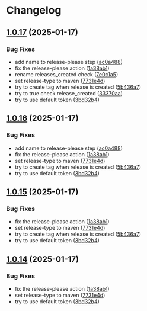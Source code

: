 # Changelog

## [1.0.17](https://github.com/stunor92/OriGo-EventorApi/compare/v1.0.16...v1.0.17) (2025-01-17)


### Bug Fixes

* add name to release-please step ([ac0a488](https://github.com/stunor92/OriGo-EventorApi/commit/ac0a48879d14199af0f7fd438cbe719fac9fbf3b))
* fix the release-please action ([1a38ab1](https://github.com/stunor92/OriGo-EventorApi/commit/1a38ab110c95503f4eaa86ac7cb9d14461bcf440))
* rename releases_created check ([7e0c1a5](https://github.com/stunor92/OriGo-EventorApi/commit/7e0c1a59ceead12a0fadf243983f9bd826eaa7af))
* set release-type to maven ([7731e4d](https://github.com/stunor92/OriGo-EventorApi/commit/7731e4da93f5ea50f8c8271852ac5451fd50c329))
* try to create tag when release is created ([5b436a7](https://github.com/stunor92/OriGo-EventorApi/commit/5b436a7ce6c7854cf92bc6c8267af40e8fb40ec0))
* try to true check release_created ([33370aa](https://github.com/stunor92/OriGo-EventorApi/commit/33370aae42119015220009eb462af1147b1f6dda))
* try to use default token ([3bd32b4](https://github.com/stunor92/OriGo-EventorApi/commit/3bd32b4362683aaba197559e080579cff07a2c55))

## [1.0.16](https://github.com/stunor92/OriGo-EventorApi/compare/v1.0.15...v1.0.16) (2025-01-17)


### Bug Fixes

* add name to release-please step ([ac0a488](https://github.com/stunor92/OriGo-EventorApi/commit/ac0a48879d14199af0f7fd438cbe719fac9fbf3b))
* fix the release-please action ([1a38ab1](https://github.com/stunor92/OriGo-EventorApi/commit/1a38ab110c95503f4eaa86ac7cb9d14461bcf440))
* set release-type to maven ([7731e4d](https://github.com/stunor92/OriGo-EventorApi/commit/7731e4da93f5ea50f8c8271852ac5451fd50c329))
* try to create tag when release is created ([5b436a7](https://github.com/stunor92/OriGo-EventorApi/commit/5b436a7ce6c7854cf92bc6c8267af40e8fb40ec0))
* try to use default token ([3bd32b4](https://github.com/stunor92/OriGo-EventorApi/commit/3bd32b4362683aaba197559e080579cff07a2c55))

## [1.0.15](https://github.com/stunor92/OriGo-EventorApi/compare/v1.0.14...v1.0.15) (2025-01-17)


### Bug Fixes

* fix the release-please action ([1a38ab1](https://github.com/stunor92/OriGo-EventorApi/commit/1a38ab110c95503f4eaa86ac7cb9d14461bcf440))
* set release-type to maven ([7731e4d](https://github.com/stunor92/OriGo-EventorApi/commit/7731e4da93f5ea50f8c8271852ac5451fd50c329))
* try to create tag when release is created ([5b436a7](https://github.com/stunor92/OriGo-EventorApi/commit/5b436a7ce6c7854cf92bc6c8267af40e8fb40ec0))
* try to use default token ([3bd32b4](https://github.com/stunor92/OriGo-EventorApi/commit/3bd32b4362683aaba197559e080579cff07a2c55))

## [1.0.14](https://github.com/stunor92/OriGo-EventorApi/compare/v1.0.13...v1.0.14) (2025-01-17)


### Bug Fixes

* fix the release-please action ([1a38ab1](https://github.com/stunor92/OriGo-EventorApi/commit/1a38ab110c95503f4eaa86ac7cb9d14461bcf440))
* set release-type to maven ([7731e4d](https://github.com/stunor92/OriGo-EventorApi/commit/7731e4da93f5ea50f8c8271852ac5451fd50c329))
* try to use default token ([3bd32b4](https://github.com/stunor92/OriGo-EventorApi/commit/3bd32b4362683aaba197559e080579cff07a2c55))
